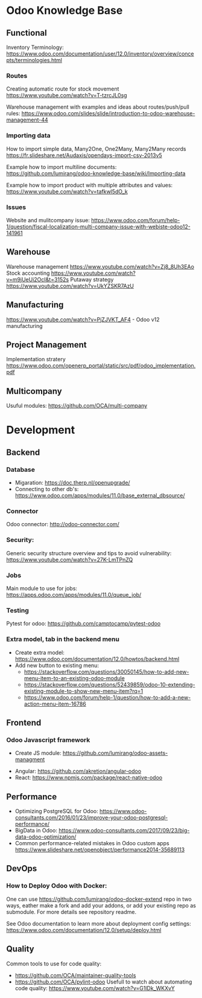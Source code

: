 # Odoo Knowledge Base

## Functional 
Inventory Terminology: https://www.odoo.com/documentation/user/12.0/inventory/overview/concepts/terminologies.html 

### Routes
Creating automatic route for stock movement https://www.youtube.com/watch?v=T-tzrcJL0sg

Warehouse management with examples and ideas about routes/push/pull rules: https://www.odoo.com/slides/slide/introduction-to-odoo-warehouse-management-44

### Importing data

How to import simple data, Many2One, One2Many, Many2Many records https://fr.slideshare.net/Audaxis/opendays-import-csv-2013v5

Example how to import multiline documents: https://github.com/lumirang/odoo-knowledge-base/wiki/Importing-data

Example how to import product with multiple attributes and values: https://www.youtube.com/watch?v=tafkwl5dO_k


### Issues
Website and mulitcompany issue:
https://www.odoo.com/forum/help-1/question/fiscal-localization-multi-company-issue-with-webiste-odoo12-141961

## Warehouse

Warehouse management https://www.youtube.com/watch?v=Zj8_8Uh3EAo
Stock accounting https://www.youtube.com/watch?v=m9jUeUi2OcI&t=3152s
Putaway strategy https://www.youtube.com/watch?v=UkYZSKR7AzU

## Manufacturing

https://www.youtube.com/watch?v=PjZJVKT_AF4 - Odoo v12 manufacturing


## Project Management

Implementation stratery https://www.odoo.com/openerp_portal/static/src/pdf/odoo_implementation.pdf

## Multicompany
Usuful modules: https://github.com/OCA/multi-company


# Development

## Backend
### Database
* Migaration: https://doc.therp.nl/openupgrade/
* Connecting to other db's: https://www.odoo.com/apps/modules/11.0/base_external_dbsource/
### Connector
Odoo connector: http://odoo-connector.com/

### Security:
Generic security structure overview and tips to avoid vulnerability:
https://www.youtube.com/watch?v=27K-LmTPnZQ

### Jobs
Main module to use for jobs: https://apps.odoo.com/apps/modules/11.0/queue_job/

### Testing
Pytest for odoo: https://github.com/camptocamp/pytest-odoo

### Extra model, tab in the backend menu
 * Create extra model: https://www.odoo.com/documentation/12.0/howtos/backend.html
 * Add new button to existing menu:
   * https://stackoverflow.com/questions/30050145/how-to-add-new-menu-item-to-an-existing-odoo-module
   * https://stackoverflow.com/questions/52439859/odoo-10-extending-existing-module-to-show-new-menu-item?rq=1
   * https://www.odoo.com/forum/help-1/question/how-to-add-a-new-action-menu-item-16786

## Frontend
### Odoo Javascript framework
- Create JS module: https://github.com/lumirang/odoo-assets-managment
* Angular: https://github.com/akretion/angular-odoo
* React: https://www.npmjs.com/package/react-native-odoo

## Performance
* Optimizing PostgreSQL for Odoo: https://www.odoo-consultants.com/2016/01/23/improve-your-odoo-postgresql-performance/
* BigData in Odoo: https://www.odoo-consultants.com/2017/09/23/big-data-odoo-optimization/
* Common performance-related mistakes in Odoo custom apps https://www.slideshare.net/openobject/performance2014-35689113

## DevOps
### How to Deploy Odoo with Docker:
  One can use https://github.com/lumirang/odoo-docker-extend repo in two ways, eather make a fork and add your addons, or add your existing repo as submodule. For more details see repository readme.
  
  See Odoo documentation to learn more about deployment config settings: https://www.odoo.com/documentation/12.0/setup/deploy.html
  
## Quality
Common tools to use for code quality:
* https://github.com/OCA/maintainer-quality-tools
* https://github.com/OCA/pylint-odoo
Usefull to watch about automating code quality:
https://www.youtube.com/watch?v=G1lDk_WKXvY

